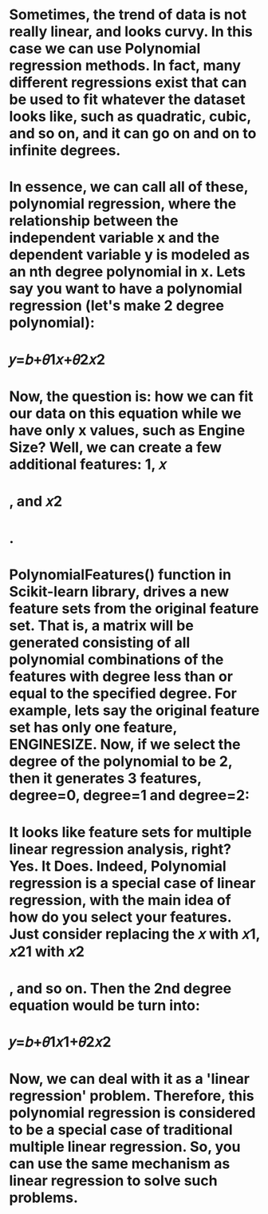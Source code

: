 # Sometimes, the trend of data is not really linear, and looks curvy. In this case we can use Polynomial regression methods. In fact, many different regressions exist that can be used to fit whatever the dataset looks like, such as quadratic, cubic, and so on, and it can go on and on to infinite degrees.

# In essence, we can call all of these, polynomial regression, where the relationship between the independent variable x and the dependent variable y is modeled as an nth degree polynomial in x. Lets say you want to have a polynomial regression (let's make 2 degree polynomial):

# 𝑦=𝑏+𝜃1𝑥+𝜃2𝑥2

# Now, the question is: how we can fit our data on this equation while we have only x values, such as  Engine Size? Well, we can create a few additional features: 1, 𝑥
# , and 𝑥2

# .

# PolynomialFeatures() function in Scikit-learn library, drives a new feature sets from the original  feature set. That is, a matrix will be generated consisting of all polynomial combinations of the  features with degree less than or equal to the specified degree. For example, lets say the original  feature set has only one feature, ENGINESIZE. Now, if we select the degree of the polynomial to be 2, then it generates 3 features, degree=0, degree=1 and degree=2: 

# It looks like feature sets for multiple linear regression analysis, right? Yes. It Does. Indeed, Polynomial regression is a special case of linear regression, with the main idea of how do you select your features. Just consider replacing the 𝑥 with 𝑥1, 𝑥21 with 𝑥2

# , and so on. Then the 2nd degree equation would be turn into:

# 𝑦=𝑏+𝜃1𝑥1+𝜃2𝑥2

# Now, we can deal with it as a 'linear regression' problem. Therefore, this polynomial regression is considered to be a special case of traditional multiple linear regression. So, you can use the same mechanism as linear regression to solve such problems. 